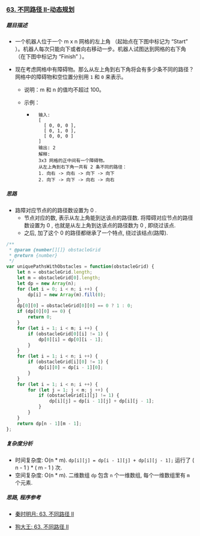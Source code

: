 ### [63. 不同路径 II-动态规划](https://leetcode-cn.com/problems/unique-paths-ii/)

##### 题目描述

* 一个机器人位于一个 m x n 网格的左上角 （起始点在下图中标记为 “Start” ）。机器人每次只能向下或者向右移动一步。机器人试图达到网格的右下角（在下图中标记为 “Finish” ）。

* 现在考虑网格中有障碍物。那么从左上角到右下角将会有多少条不同的路径？网格中的障碍物和空位置分别用 `1` 和 `0` 来表示。

    * 说明：m 和 n 的值均不超过 100。

    * 示例：

        * ```example
            输入:
            [
              [ 0, 0, 0 ],
              [ 0, 1, 0 ],
              [ 0, 0, 0 ]
            ]
            输出: 2
            解释:
            3x3 网格的正中间有一个障碍物。
            从左上角到右下角一共有 2 条不同的路径：
            1. 向右 -> 向右 -> 向下 -> 向下
            2. 向下 -> 向下 -> 向右 -> 向右
            ```



##### 思路

* 路障对应节点的的路径数设置为 0 .
    * 节点对应的数, 表示从左上角能到达该点的路径数. 将障碍对应节点的路径数设置为 0 , 也就是从左上角到达该点的路径数为 0 , 即绕过该点. 
    * 之后, 加了这个 0 的路径都继承了一个特点, 绕过该结点(路障).

```javascript
/**
 * @param {number[][]} obstacleGrid
 * @return {number}
 */
var uniquePathsWithObstacles = function(obstacleGrid) {
    let n = obstacleGrid.length;
    let m = obstacleGrid[0].length;
    let dp = new Array(n);
    for (let i = 0; i < n; i ++) {
        dp[i] = new Array(m).fill(0);
    }
    dp[0][0] = obstacleGrid[0][0] == 0 ? 1 : 0;
    if (dp[0][0] == 0) {
        return 0;
    }
    for (let i = 1; i < m; i ++) {
        if (obstacleGrid[0][i] != 1) {
            dp[0][i] = dp[0][i - 1];
        }
    }
    for (let i = 1; i < n; i ++) {
        if (obstacleGrid[i][0] != 1) {
            dp[i][0] = dp[i - 1][0];
        }
    }
    for (let i = 1; i < n; i ++) {
        for (let j = 1; j < m; j ++) {
            if (obstacleGrid[i][j] != 1) {
                dp[i][j] = dp[i - 1][j] + dp[i][j - 1];
            }
        }
    }
    return dp[n - 1][m - 1];
};
```



##### 复杂度分析

* 时间复杂度: O(n * m). `dp[i][j] = dp[i - 1][j] + dp[i][j - 1];` 运行了 ( n - 1 ) * ( m - 1 ) 次.
* 空间复杂度: O(n * m). 二维数组 `dp` 包含 `n` 个一维数组, 每个一维数组里有 `m` 个元素.



##### 思路, 程序参考

* [秦时明月: 63. 不同路径 II](https://leetcode-cn.com/problems/unique-paths-ii/solution/63-bu-tong-lu-jing-ii-by-alexer-660/)

* [狗大王: 63. 不同路径 II](https://leetcode-cn.com/problems/unique-paths-ii/solution/jian-ji-biao-ge-jie-shi-dong-tai-gui-hua-dpsi-lu-f/)
